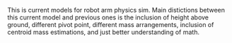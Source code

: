 This is current models for robot arm physics sim.
Main distictions between this current model and previous ones is the inclusion of height above ground,
different pivot point, different mass arrangements, inclusion of centroid mass estimations, and just better understanding of math.

